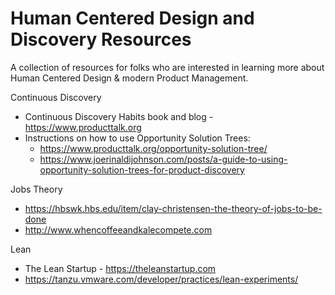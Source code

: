 # Human Centered Design and Discovery Resources

A collection of resources for folks who are interested in learning more about Human Centered Design & modern Product Management.

Continuous Discovery

- Continuous Discovery Habits book and blog - https://www.producttalk.org
- Instructions on how to use Opportunity Solution Trees:
  - https://www.producttalk.org/opportunity-solution-tree/
  - https://www.joerinaldijohnson.com/posts/a-guide-to-using-opportunity-solution-trees-for-product-discovery

Jobs Theory

- https://hbswk.hbs.edu/item/clay-christensen-the-theory-of-jobs-to-be-done
- http://www.whencoffeeandkalecompete.com

Lean

- The Lean Startup - https://theleanstartup.com
- https://tanzu.vmware.com/developer/practices/lean-experiments/
